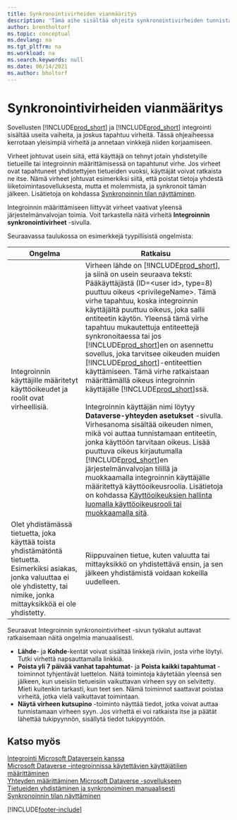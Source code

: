 ```yaml
---
title: Synkronointivirheiden vianmääritys
description: 'Tämä aihe sisältää ohjeita synkronointivirheiden tunnistamista, määrittämistä ja ratkaisemista varten.'
author: brentholtorf
ms.topic: conceptual
ms.devlang: na
ms.tgt_pltfrm: na
ms.workload: na
ms.search.keywords: null
ms.date: 06/14/2021
ms.author: bholtorf
---
```

# <a name="troubleshooting-synchronization-errors"></a><a name="troubleshooting-synchronization-errors"></a>Synkronointivirheiden vianmääritys


Sovellusten [!INCLUDE[prod_short](includes/prod_short.md)] ja [!INCLUDE[prod_short](includes/cds_long_md.md)] integrointi sisältää useita vaiheita, ja joskus tapahtuu virheitä. Tässä ohjeaiheessa kerrotaan yleisimpiä virheitä ja annetaan vinkkejä niiden korjaamiseen.

Virheet johtuvat usein siitä, että käyttäjä on tehnyt jotain yhdistetyille tietueille tai integroinnin määrittämisessä on tapahtunut virhe. Jos virheet ovat tapahtuneet yhdistettyjen tietueiden vuoksi, käyttäjät voivat ratkaista ne itse. Nämä virheet johtuvat esimerkiksi siitä, että poistat tietoja yhdestä liiketoimintasovelluksesta, mutta et molemmista, ja synkronoit tämän jälkeen. Lisätietoja on kohdassa [Synkronoinnin tilan näyttäminen](admin-how-to-view-synchronization-status.md).

Integroinnin määrittämiseen liittyvät virheet vaativat yleensä järjestelmänvalvojan toimia. Voit tarkastella näitä virheitä **Integroinnin synkronointivirheet** -sivulla. 

Seuraavassa taulukossa on esimerkkejä tyypillisistä ongelmista:  

|Ongelma  |Ratkaisu  |
|---------|---------|
|Integroinnin käyttäjille määritetyt käyttöoikeudet ja roolit ovat virheellisiä. | Virheen lähde on [!INCLUDE[prod_short](includes/cds_long_md.md)], ja siinä on usein seuraava teksti: Pääkäyttäjästä (ID=\<user id>, type=8) puuttuu oikeus \<privilegeName>. Tämä virhe tapahtuu, koska integroinnin käyttäjältä puuttuu oikeus, joka sallii entiteetin käytön. Yleensä tämä virhe tapahtuu mukautettuja entiteettejä synkronoitaessa tai jos [!INCLUDE[prod_short](includes/cds_long_md.md)]en on asennettu sovellus, joka tarvitsee oikeuden muiden [!INCLUDE[prod_short](includes/cds_long_md.md)]-entiteettien käyttämiseen. Tämä virhe ratkaistaan määrittämällä oikeus integroinnin käyttäjälle [!INCLUDE[prod_short](includes/cds_long_md.md)]ssä.<br><br> Integroinnin käyttäjän nimi löytyy **Dataverse-yhteyden asetukset** -sivulla. Virhesanoma sisältää oikeuden nimen, mikä voi auttaa tunnistamaan entiteetin, jonka käyttöön tarvitaan oikeus. Lisää puuttuva oikeus kirjautumalla [!INCLUDE[prod_short](includes/cds_long_md.md)]en järjestelmänvalvojan tilillä ja muokkaamalla integroinnin käyttäjälle määritettyä käyttöoikeusroolia. Lisätietoja on kohdassa [Käyttöoikeuksien hallinta luomalla käyttöoikeusrooli tai muokkaamalla sitä](/power-platform/admin/create-edit-security-role). |
|Olet yhdistämässä tietuetta, joka käyttää toista yhdistämätöntä tietuetta. Esimerkiksi asiakas, jonka valuuttaa ei ole yhdistetty, tai nimike, jonka mittayksikköä ei ole yhdistetty. | Riippuvainen tietue, kuten valuutta tai mittayksikkö on yhdistettävä ensin, ja sen jälkeen yhdistämistä voidaan kokeilla uudelleen. |

Seuraavat Integroinnin synkronointivirheet -sivun työkalut auttavat ratkaisemaan näitä ongelmia manuaalisesti.  

* **Lähde**- ja **Kohde**-kentät voivat sisältää linkkejä riviin, josta virhe löytyi. Tutki virhettä napsauttamalla linkkiä.  
* **Poista yli 7 päivää vanhat tapahtumat**- ja **Poista kaikki tapahtumat** -toiminnot tyhjentävät luettelon. Näitä toimintoja käytetään yleensä sen jälkeen, kun useisiin tietueisiin vaikuttavan virheen syy on selvitetty. Mieti kuitenkin tarkasti, kun teet sen. Nämä toiminnot saattavat poistaa virheitä, jotka vielä vaikuttavat toimintaan.
* **Näytä virheen kutsupino** -toiminto näyttää tiedot, jotka voivat auttaa tunnistamaan virheen syyn. Jos virhettä ei voi ratkaista itse ja päätät lähettää tukipyynnön, sisällytä tiedot tukipyyntöön.

## <a name="see-also"></a><a name="see-also"></a>Katso myös
[Integrointi Microsoft Dataversein kanssa](admin-prepare-dynamics-365-for-sales-for-integration.md)  
[Microsoft Dataverse -integroinnissa käytettävien käyttäjätilien määrittäminen](admin-setting-up-integration-with-dynamics-sales.md)  
[Yhteyden määrittäminen Microsoft Dataverse -sovellukseen](admin-how-to-set-up-a-dynamics-crm-connection.md)  
[Tietueiden yhdistäminen ja synkronoiminen manuaalisesti](admin-how-to-couple-and-synchronize-records-manually.md)  
[Synkronoinnin tilan näyttäminen](admin-how-to-view-synchronization-status.md)  


[!INCLUDE[footer-include](includes/footer-banner.md)]
